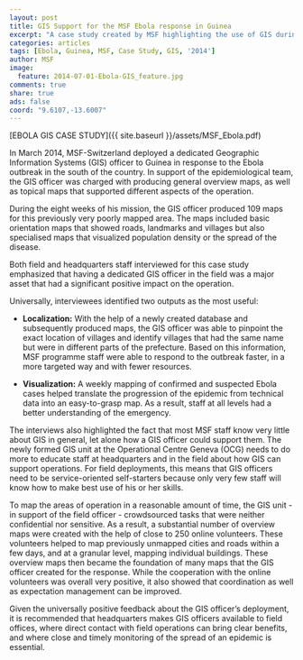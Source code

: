 ```yaml
---
layout: post
title: GIS Support for the MSF Ebola response in Guinea
excerpt: "A case study created by MSF highlighting the use of GIS during the Ebola response in Guinea."
categories: articles
tags: [Ebola, Guinea, MSF, Case Study, GIS, '2014']
author: MSF
image:
  feature: 2014-07-01-Ebola-GIS_feature.jpg
comments: true
share: true
ads: false
coord: "9.6107,-13.6007"
---
```


[EBOLA GIS CASE STUDY]({{ site.baseurl }}/assets/MSF_Ebola.pdf)

In March 2014, MSF-Switzerland deployed a dedicated Geographic
Information Systems (GIS) officer to Guinea in response to the Ebola
outbreak in the south of the country. In support of the epidemiological team,
the GIS officer was charged with producing general overview maps, as well
as topical maps that supported different aspects of the operation.

During the eight weeks of his mission, the GIS officer produced 109 maps
for this previously very poorly mapped area. The maps included basic
orientation maps that showed roads, landmarks and villages but also
specialised maps that visualized population density or the spread of the
disease.

Both field and headquarters staff interviewed for this case study emphasized
that having a dedicated GIS officer in the field was a major asset that had
a significant positive impact on the operation.

Universally, interviewees identified two outputs as the most useful:

* **Localization:** With the help of a newly created database and
subsequently produced maps, the GIS officer was able to pinpoint the
exact location of villages and identify villages that had the same name
but were in different parts of the prefecture. Based on this information,
MSF programme staff were able to respond to the outbreak faster, in
a more targeted way and with fewer resources.

* **Visualization:** A weekly mapping of confirmed and suspected Ebola
cases helped translate the progression of the epidemic from technical
data into an easy-to-grasp map. As a result, staff at all levels had a
better understanding of the emergency.

The interviews also highlighted the fact that most MSF staff know very little
about GIS in general, let alone how a GIS officer could support them. The
newly formed GIS unit at the Operational Centre Geneva (OCG) needs to
do more to educate staff at headquarters and in the field about how GIS
can support operations. For field deployments, this means that GIS officers
need to be service-oriented self-starters because only very few staff will
know how to make best use of his or her skills.

To map the areas of operation in a reasonable amount of time, the GIS
unit - in support of the field officer - crowdsourced tasks that were neither
confidential nor sensitive. As a result, a substantial number of overview maps were created with the help of close to 250 online volunteers. These
volunteers helped to map previously unmapped cities and roads within
a few days, and at a granular level, mapping individual buildings. These
overview maps then became the foundation of many maps that the GIS
officer created for the response. While the cooperation with the online
volunteers was overall very positive, it also showed that coordination as
well as expectation management can be improved.

Given the universally positive feedback about the GIS officer’s deployment,
it is recommended that headquarters makes GIS officers available to field
offices, where direct contact with field operations can bring clear benefits,
and where close and timely monitoring of the spread of an epidemic is
essential.
